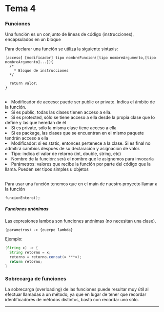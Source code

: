 # Tema 4  

<h3>Funciones</h3>

Una función es un conjunto de líneas de código (instrucciones), encapsulados en un bloque

Para declarar una función se utiliza la siguiente sintaxis:

```
[acceso] [modificador] tipo nombreFuncion([tipo nombreArgumento,[tipo nombreArgumento]...]){
  /*
    * Bloque de instrucciones
  */

  return valor;
}
```
<br>
<li>Modificador de acceso: puede ser public or private. Indica el ámbito de la función. 
    <li>Si es public, todas las clases tienen acceso a ella.</li>
    <li>Si es protected, sólo se tiene acceso a ella desde la propia clase que lo define y las que heredan de él</li>
    <li>Si es private, sólo la misma clase tiene acceso a ella</li>
    <li>Si es package, las clases que se encuentran en el mismo paquete tendrán acceso a ella</li>
</li>
<li>Modificador: si es static, entonces pertenece a la clase. Si es final no admitirá cambios después de su declaración y asignación de valor.</li>
<li>Tipo: indica el valor de retorno (int, double, string, etc)</li>
<li>Nombre de la función: será el nombre que le asignemos para invocarla</li>
<li>Parámetros: valores que recibe la función por parte del código que la llama. Pueden ser tipos simples u objetos</li><br>


Para usar una función tenemos que en el main de nuestro proyecto llamar a la función

```
funcionEntero();
```

<h5>Funciones anónimas</h5>

Las expresiones lambda son funciones anónimas (no necesitan una clase).

```
(parametros) -> {cuerpo lambda}
```

Ejemplo:

```java
(String x) -> {
  String retorno = x;
  retorno = retorno.concat(» ***»);
  return retorno;
}
```

<h3>Sobrecarga de funciones</h3>

La sobrecarga (overloading) de las funciones puede resultar muy útil al efectuar llamadas a un método, ya que en lugar de tener que recordar identificadores de métodos distintos, basta con recordar uno sólo.

<hr>































